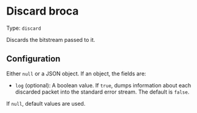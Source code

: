 
# Discard broca

Type: `discard`

Discards the bitstream passed to it.

## Configuration

Either `null` or a JSON object. If an object, the fields are:

* `log` (optional): A boolean value. If `true`, dumps information about each
  discarded packet into the standard error stream. The default is `false`.

If `null`, default values are used.
